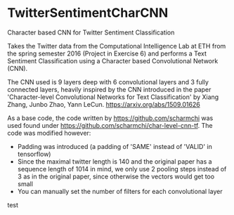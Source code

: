 # TwitterSentimentCharCNN
Character based CNN for Twitter Sentiment Classification

Takes the Twitter data from the Computational Intelligence Lab at ETH from the spring semester 2016 (Project in Exercise 6) and performs a Text Sentiment Classification using a Character based Convolutional Network (CNN).

The CNN used is 9 layers deep with 6 convolutional layers and 3 fully connected layers, heavily inspired by the CNN introduced in the paper 'Character-level Convolutional Networks for Text Classification' by Xiang Zhang, Junbo Zhao, Yann LeCun. https://arxiv.org/abs/1509.01626

As a base code, the code written by https://github.com/scharmchi was used found under https://github.com/scharmchi/char-level-cnn-tf. The code was modified however: 

 - Padding was introduced (a padding of 'SAME' instead of 'VALID' in tensorflow)
 - Since the maximal twitter length is 140 and the original paper has a sequence length of 1014 in mind, we only use 2 pooling steps instead of 3 as in the original paper, since otherwise the vectors would get too small
 - You can manually set the number of filters for each convolutional layer

test
